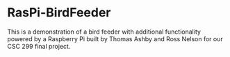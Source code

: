 # RasPi-BirdFeeder

This is a demonstration of a bird feeder with additional functionality powered by a Raspberry Pi built by Thomas Ashby and Ross Nelson for our CSC 299 final project.
